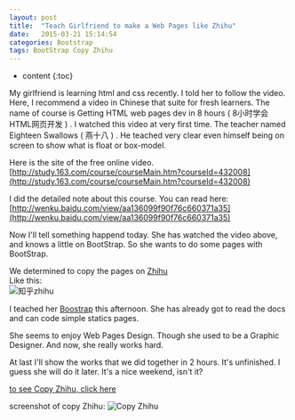 ```yaml
---
layout: post
title:  "Teach Girlfriend to make a Web Pages like Zhihu"
date:   2015-03-21 15:14:54
categories: Bootstrap
tags: BootStrap Copy Zhihu
---
```


* content
{:toc}

My girlfriend is learning html and css recently. I told her to follow the video. Here, I recommend a video in Chinese that suite for fresh learners. The name of course is Getting HTML web pages dev in 8 hours ( 8小时学会HTML网页开发 ) . I watched this video at very first time. The teacher named Eighteen Swallows ( 燕十八 ) . He teached very clear even himself being on screen to show what is float or box-model.    




<!-- ![燕十八](http://7q5cdt.com1.z0.glb.clouddn.com/teach-girlfriend-html-18swallows.png) -->

Here is the site of the free online video.
[http://study.163.com/course/courseMain.htm?courseId=432008](http://study.163.com/course/courseMain.htm?courseId=432008)    

I did the detailed note about this course. You can read here: [http://wenku.baidu.com/view/aa136099f90f76c660371a35](http://wenku.baidu.com/view/aa136099f90f76c660371a35)   

Now I'll tell something happend today. She has watched the video above, and knows a little on BootStrap. So she wants to do some pages with BootStrap.    

We determined to copy the pages on [Zhihu](http://zhihu.com)   
Like this:   
![知乎zhihu](http://7q5cdt.com1.z0.glb.clouddn.com/teach-girlfriend-html-zhihu.jpg)   

I teached her [Boostrap](http://www.bootcss.com/) this afternoon. She has already got to read the docs and can code simple statics pages.   

She seems to enjoy Web Pages Design. Though she used to be a Graphic Designer. And now, she really works hard.

At last I'll show the works that we did together in 2 hours. It's unfinished. I guess she will do it later. It's a nice weekend, isn't it?   

[to see Copy Zhihu, click here](http://gaohaoyang.github.io/works/bootstrap-zhihu/)   

screenshot of copy Zhihu:
![Copy Zhihu](http://7q5cdt.com1.z0.glb.clouddn.com/teach-girlfriend-html-CopyZhihu.jpg)
